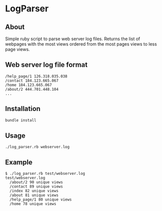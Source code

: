 # LogParser

## About
Simple ruby script to parse web server log files. Returns the list of webpages with the most views ordered from the most pages views to less page views.

## Web server log file format
```
/help_page/1 126.318.035.038
/contact 184.123.665.067
/home 184.123.665.067
/about/2 444.701.448.104
...
```

## Installation

```ruby
bundle install
```

## Usage
```
./log_parser.rb webserver.log
```

## Example
```
$ ./log_parser.rb test/webserver.log
test/webserver.log
  /about/2 90 unique views
  /contact 89 unique views
  /index 82 unique views
  /about 81 unique views
  /help_page/1 80 unique views
  /home 78 unique views
```